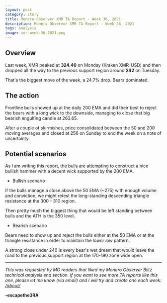 ```yaml
---
layout: post
category: story
title: Monero Observer XMR TA Report - Week 36, 2021
description: Monero Observer XMR TA Report - Week 36, 2021
tags: analysis
image: xmr-week-36-2021.png
---
```


## Overview

Last week, XMR peaked at **324.40** on Monday (Kraken XMR-USD) and then dropped all the way to the previous support region around **242** on Tuesday. 

That's the biggest move of the week, a 24.7% drop. Bears dominated. 

## The action

Frontline bulls showed up at the daily 200 EMA and did their best to reject the bears with a long wick to the downside, managing to close that big bearish engulfing candle at 263.65.

After a couple of skirmishes, price consolidated between the 50 and 200 moving averages and closed at 256 on Sunday to end the week on a note of uncertainty. 

## Potential scenarios

As I am writing this report, the bulls are attempting to construct a nice bullish hammer with a decent wick supported by the 200 EMA.

- Bullish scenario

If the bulls manage a close above the 50 EMA (~275) with enough volume and conviction, we might retest the long-standing descending triangle resistance at the 300 - 310 region. 

Then pretty much the biggest thing that would be left standing between bulls and the ATH is the 350 level.

- Bearish scenario

Bears need to show up and reject the bulls either at the 50 EMA or at the triangle resistance in order to maintain the *lower low* pattern.

A strong close under 240 is every bear's wet dream that would leave the road to the previous support region at the 170-190 zone wide open.

---

*This was requested by MO readers that liked my Monero Observer Blitz technical analysis end section. If you want to see more TA reports like this one, please let me know (via email) and I will try and create one each week: [/about/](/about/)*

**-escapethe3RA**
